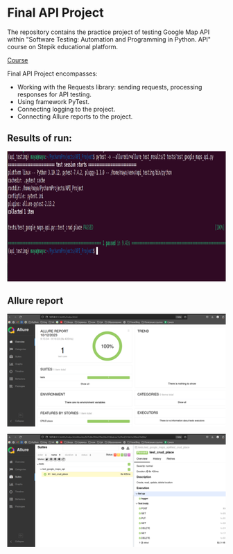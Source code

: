 # Final API Project

The repository contains the practice project of testing Google Map API 
within "Software Testing: Automation and Programming in
Python. API" course on Stepik educational platform.

[Course](https://stepik.org/course/127716/info)

Final API Project encompasses:

- Working with the Requests library: sending requests, processing responses for API testing.
- Using framework PyTest.
- Connecting logging to the project.
- Connecting Allure reports to the project.


## Results of run:

<p align="center">
    <img src="https://raw.githubusercontent.com/orlovsky-maya/API_Project/main/images/Running_Tests.png" 
alt="Running_Tests" height="300" width="950">

</p>

## Allure report

<p align="center">
    <img src="https://raw.githubusercontent.com/orlovsky-maya/API_Project/main/images/Allure_report_1.png">

</p>

<p align="center">
    <img src="https://raw.githubusercontent.com/orlovsky-maya/API_Project/main/images/Allure_report_2.png">

</p>

